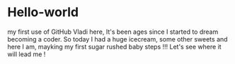 # Hello-world
my first use of GitHub
Vladi here, It's been ages since I started to dream becoming a coder. So today I had a huge icecream, some other sweets and here I am, mayking my first sugar rushed baby steps !!! Let's see where it will lead me !
